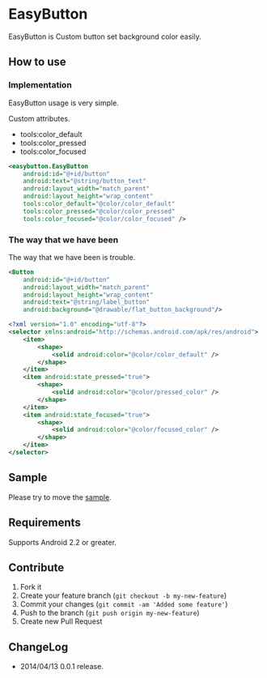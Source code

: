 EasyButton
==========

EasyButton is Custom button set background color easily.

## How to use

### Implementation

EasyButton usage is very simple.

Custom attributes.

- tools:color_default
- tools:color_pressed
- tools:color_focused

```xml
<easybutton.EasyButton
    android:id="@+id/button"
    android:text="@string/button_text"
    android:layout_width="match_parent"
    android:layout_height="wrap_content"
    tools:color_default="@color/color_default"
    tools:color_pressed="@color/color_pressed"
    tools:color_focused="@color/color_focused" />
```

### The way that we have been

The way that we have been is trouble.

```xml
<Button
    android:id="@+id/button"
    android:layout_width="match_parent"
    android:layout_height="wrap_content"
    android:text="@string/label_button"
    android:background="@drawable/flat_button_background"/>
```

```xml
<?xml version="1.0" encoding="utf-8"?>
<selector xmlns:android="http://schemas.android.com/apk/res/android">
    <item>
        <shape>
            <solid android:color="@color/color_default" />
        </shape>
    </item>
    <item android:state_pressed="true">
        <shape>
            <solid android:color="@color/pressed_color" />
        </shape>
    </item>
    <item android:state_focused="true">
        <shape>
            <solid android:color="@color/focused_color" />
        </shape>
    </item>
</selector>
```

## Sample

Please try to move the [sample](https://github.com/hotchemi/EasyButton/tree/master/sample/).

## Requirements

Supports Android 2.2 or greater.

## Contribute

1. Fork it
2. Create your feature branch (`git checkout -b my-new-feature`)
3. Commit your changes (`git commit -am 'Added some feature'`)
4. Push to the branch (`git push origin my-new-feature`)
5. Create new Pull Request

## ChangeLog

- 2014/04/13 0.0.1 release.
